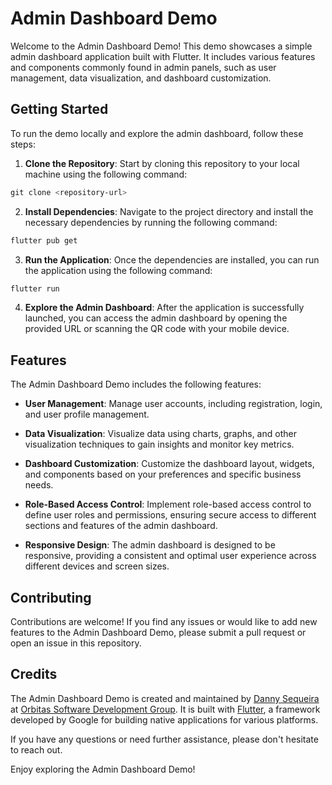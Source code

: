 # Admin Dashboard Demo

Welcome to the Admin Dashboard Demo! This demo showcases a simple admin dashboard application built with Flutter. It includes various features and components commonly found in admin panels, such as user management, data visualization, and dashboard customization.

## Getting Started

To run the demo locally and explore the admin dashboard, follow these steps:

1. **Clone the Repository**: Start by cloning this repository to your local machine using the following command:

```powershell
git clone <repository-url>
```

2. **Install Dependencies**: Navigate to the project directory and install the necessary dependencies by running the following command:

```powershell
flutter pub get
```

3. **Run the Application**: Once the dependencies are installed, you can run the application using the following command:

```powershell
flutter run
```

4. **Explore the Admin Dashboard**: After the application is successfully launched, you can access the admin dashboard by opening the provided URL or scanning the QR code with your mobile device.

## Features

The Admin Dashboard Demo includes the following features:

-   **User Management**: Manage user accounts, including registration, login, and user profile management.

-   **Data Visualization**: Visualize data using charts, graphs, and other visualization techniques to gain insights and monitor key metrics.

-   **Dashboard Customization**: Customize the dashboard layout, widgets, and components based on your preferences and specific business needs.

-   **Role-Based Access Control**: Implement role-based access control to define user roles and permissions, ensuring secure access to different sections and features of the admin dashboard.

-   **Responsive Design**: The admin dashboard is designed to be responsive, providing a consistent and optimal user experience across different devices and screen sizes.

## Contributing

Contributions are welcome! If you find any issues or would like to add new features to the Admin Dashboard Demo, please submit a pull request or open an issue in this repository.

## Credits

The Admin Dashboard Demo is created and maintained by [Danny Sequeira](https://rdani2005.works) at [Orbitas Software Development Group](https://orbitascr.com/). It is built with [Flutter](https://flutter.dev/), a framework developed by Google for building native applications for various platforms.

If you have any questions or need further assistance, please don't hesitate to reach out.

Enjoy exploring the Admin Dashboard Demo!
